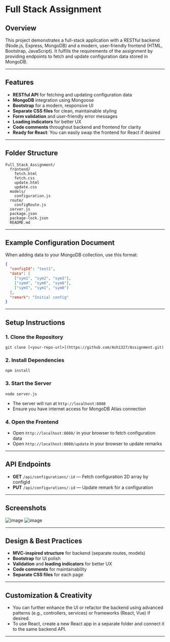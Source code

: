 # Full Stack Assignment

## Overview
This project demonstrates a full-stack application with a RESTful backend (Node.js, Express, MongoDB) and a modern, user-friendly frontend (HTML, Bootstrap, JavaScript). It fulfills the requirements of the assignment by providing endpoints to fetch and update configuration data stored in MongoDB.

---

## Features
- **RESTful API** for fetching and updating configuration data
- **MongoDB** integration using Mongoose
- **Bootstrap** for a modern, responsive UI
- **Separate CSS files** for clean, maintainable styling
- **Form validation** and user-friendly error messages
- **Loading indicators** for better UX
- **Code comments** throughout backend and frontend for clarity
- **Ready for React**: You can easily swap the frontend for React if desired

---

## Folder Structure
```
Full_Stack_Assignment/
  frontend/
    fetch.html
    fetch.css
    update.html
    update.css
  models/
    configuration.js
  route/
    configRoute.js
  server.js
  package.json
  package-lock.json
  README.md
```

---

## Example Configuration Document
When adding data to your MongoDB collection, use this format:
```json
{
  "configId": "test1",
  "data": [
    ["sym1", "sym2", "sym3"],
    ["sym4", "sym6", "sym8"],
    ["sym5", "sym1", "sym0"]
  ],
  "remark": "Initial config"
}
```

---

## Setup Instructions

### 1. Clone the Repository
```
git clone [<your-repo-url>](https://github.com/Ash1327/Assignment.git)
```

### 2. Install Dependencies
```
npm install
```

### 3. Start the Server
```
node server.js
```
- The server will run at `http://localhost:8080`
- Ensure you have internet access for MongoDB Atlas connection

### 4. Open the Frontend
- Open `http://localhost:8080/` in your browser to fetch configuration data
- Open `http://localhost:8080/update` in your browser to update remarks

---

## API Endpoints
- **GET** `/api/configurations/:id` — Fetch configuration 2D array by configId
- **PUT** `/api/configurations/:id` — Update remark for a configuration

---

## Screenshots
![image](https://github.com/user-attachments/assets/18eeb60b-82c1-4fcc-99e8-f98f07ae6641)
![image](https://github.com/user-attachments/assets/a2a3335f-ca4f-47ab-8bd4-c4932d3ed374)


---

## Design & Best Practices
- **MVC-inspired structure** for backend (separate routes, models)
- **Bootstrap** for UI polish
- **Validation** and **loading indicators** for better UX
- **Code comments** for maintainability
- **Separate CSS files** for each page

---

## Customization & Creativity
- You can further enhance the UI or refactor the backend using advanced patterns (e.g., controllers, services) or frameworks (React, Vue) if desired.
- To use React, create a new React app in a separate folder and connect it to the same backend API.

---
